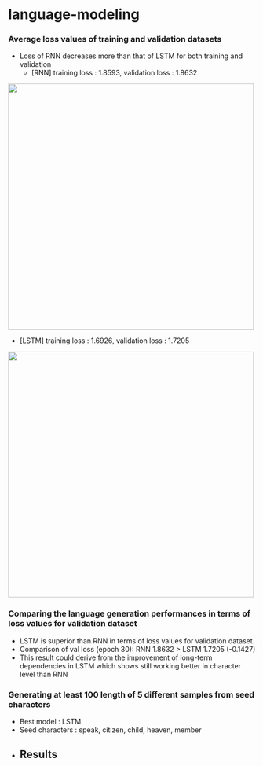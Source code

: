 # language-modeling
### Average loss values of training and validation datasets 
- Loss of RNN decreases more than that of LSTM for both training and validation
  - [RNN] training loss : 1.8593, validation loss : 1.8632
<img src="https://github.com/jiwwnn/language-modeling/assets/134251617/8d51483f-7c37-43d1-8908-9da5a1ffead9" width='500'>

  - [LSTM] training loss : 1.6926, validation loss : 1.7205
<img src="https://github.com/jiwwnn/language-modeling/assets/134251617/ea25d946-11bc-4a12-b5b1-a291bcc15353" width='500'>

### Comparing the language generation performances in terms of loss values for validation dataset
  - LSTM is superior than RNN in terms of loss values for validation dataset.
  - Comparison of val loss (epoch 30): RNN 1.8632  > LSTM 1.7205 (-0.1427) 
  - This result could derive from the improvement of long-term dependencies in LSTM which shows still working better in character level than RNN

### Generating at least 100 length of 5 different samples from seed characters
- Best model : LSTM
- Seed characters : speak, citizen, child, heaven, member
- Results
  - 
